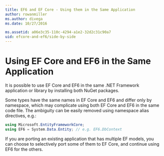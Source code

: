 ```yaml
---
title: EF6 and EF Core - Using them in the Same Application 
author: rowanmiller
ms.author: divega
ms.date: 10/27/2016

ms.assetid: a06e3c35-110c-4294-a1e2-32d2c31c90a7
uid: efcore-and-ef6/side-by-side
---
```

# Using EF Core and EF6 in the Same Application

It is possible to use EF Core and EF6 in the same .NET Framework application or library by installing both NuGet packages. 

Some types have the same names in EF Core and EF6 and differ only by namespace, which may complicate using both EF Core and EF6 in the same code file. The ambiguity can be easily removed using namespace alias directives, e.g.:

``` csharp
using Microsoft.EntityFrameworkCore;
using EF6 = System.Data.Entity; // e.g. EF6.DbContext
```

If you are porting an existing application that has multiple EF models, you can choose to selectively port some of them to EF Core, and continue using EF6 for the others.

